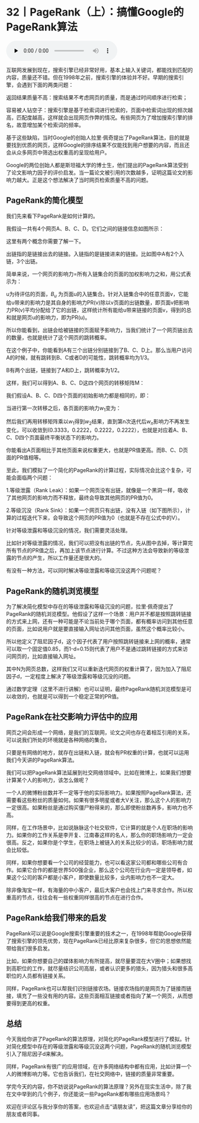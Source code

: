 # 32丨PageRank（上）：搞懂Google的PageRank算法

<audio id="audio" title="32丨PageRank（上）：搞懂Google的PageRank算法" controls="" preload="none"><source id="mp3" src="https://static001.geekbang.org/resource/audio/ff/ed/ff8827a9931eba791c5591f8dc8227ed.mp3"></audio>

互联网发展到现在，搜索引擎已经非常好用，基本上输入关键词，都能找到匹配的内容，质量还不错。但在1998年之前，搜索引擎的体验并不好。早期的搜索引擎，会遇到下面的两类问题：


返回结果质量不高：搜索结果不考虑网页的质量，而是通过时间顺序进行检索；


容易被人钻空子：搜索引擎是基于检索词进行检索的，页面中检索词出现的频次越高，匹配度越高，这样就会出现网页作弊的情况。有些网页为了增加搜索引擎的排名，故意增加某个检索词的频率。


基于这些缺陷，当时Google的创始人拉里·佩奇提出了PageRank算法，目的就是要找到优质的网页，这样Google的排序结果不仅能找到用户想要的内容，而且还会从众多网页中筛选出权重高的呈现给用户。

Google的两位创始人都是斯坦福大学的博士生，他们提出的PageRank算法受到了论文影响力因子的评价启发。当一篇论文被引用的次数越多，证明这篇论文的影响力越大。正是这个想法解决了当时网页检索质量不高的问题。

## PageRank的简化模型

我们先来看下PageRank是如何计算的。

我假设一共有4个网页A、B、C、D。它们之间的链接信息如图所示：

<img src="https://static001.geekbang.org/resource/image/81/36/814d53ff8d73113631482e71b7c53636.png" alt=""><br>
这里有两个概念你需要了解一下。

出链指的是链接出去的链接。入链指的是链接进来的链接。比如图中A有2个入链，3个出链。

简单来说，一个网页的影响力=所有入链集合的页面的加权影响力之和，用公式表示为：

<img src="https://static001.geekbang.org/resource/image/70/0c/70104ab44fa1d9d690f99dc328d8af0c.png" alt=""><br>
u为待评估的页面，$B_{u}$ 为页面u的入链集合。针对入链集合中的任意页面v，它能给u带来的影响力是其自身的影响力PR(v)除以v页面的出链数量，即页面v把影响力PR(v)平均分配给了它的出链，这样统计所有能给u带来链接的页面v，得到的总和就是网页u的影响力，即为PR(u)。

所以你能看到，出链会给被链接的页面赋予影响力，当我们统计了一个网页链出去的数量，也就是统计了这个网页的跳转概率。

在这个例子中，你能看到A有三个出链分别链接到了B、C、D上。那么当用户访问A的时候，就有跳转到B、C或者D的可能性，跳转概率均为1/3。

B有两个出链，链接到了A和D上，跳转概率为1/2。

这样，我们可以得到A、B、C、D这四个网页的转移矩阵M：

<img src="https://static001.geekbang.org/resource/image/20/d4/204b0934f166d6945a90185aa2c95dd4.png" alt=""><br>
我们假设A、B、C、D四个页面的初始影响力都是相同的，即：

<img src="https://static001.geekbang.org/resource/image/a8/b8/a8eb12b5242e082b5d2281300c326bb8.png" alt=""><br>
当进行第一次转移之后，各页面的影响力$w_{1}$变为：

<img src="https://static001.geekbang.org/resource/image/fc/8c/fcbcdd8e96384f855b4f7c842627ff8c.png" alt=""><br>
然后我们再用转移矩阵乘以$w_{1}$得到$w_{2}$结果，直到第n次迭代后$w_{n}$影响力不再发生变化，可以收敛到(0.3333，0.2222，0.2222，0.2222），也就是对应着A、B、C、D四个页面最终平衡状态下的影响力。

你能看出A页面相比于其他页面来说权重更大，也就是PR值更高。而B、C、D页面的PR值相等。

至此，我们模拟了一个简化的PageRank的计算过程，实际情况会比这个复杂，可能会面临两个问题：

1.等级泄露（Rank Leak）：如果一个网页没有出链，就像是一个黑洞一样，吸收了其他网页的影响力而不释放，最终会导致其他网页的PR值为0。

<img src="https://static001.geekbang.org/resource/image/77/62/77336108b0233638a35bfd7450438162.png" alt=""><br>
2.等级沉没（Rank Sink）：如果一个网页只有出链，没有入链（如下图所示），计算的过程迭代下来，会导致这个网页的PR值为0（也就是不存在公式中的V）。

<img src="https://static001.geekbang.org/resource/image/0d/e6/0d113854fb56116d79efe7f0e0374fe6.png" alt=""><br>
针对等级泄露和等级沉没的情况，我们需要灵活处理。

比如针对等级泄露的情况，我们可以把没有出链的节点，先从图中去掉，等计算完所有节点的PR值之后，再加上该节点进行计算。不过这种方法会导致新的等级泄露的节点的产生，所以工作量还是很大的。

有没有一种方法，可以同时解决等级泄露和等级沉没这两个问题呢？

## PageRank的随机浏览模型

为了解决简化模型中存在的等级泄露和等级沉没的问题，拉里·佩奇提出了PageRank的随机浏览模型。他假设了这样一个场景：用户并不都是按照跳转链接的方式来上网，还有一种可能是不论当前处于哪个页面，都有概率访问到其他任意的页面，比如说用户就是要直接输入网址访问其他页面，虽然这个概率比较小。

所以他定义了阻尼因子d，这个因子代表了用户按照跳转链接来上网的概率，通常可以取一个固定值0.85，而1-d=0.15则代表了用户不是通过跳转链接的方式来访问网页的，比如直接输入网址。

<img src="https://static001.geekbang.org/resource/image/5f/8f/5f40c980c2f728f12159058ea19a4d8f.png" alt=""><br>
其中N为网页总数，这样我们又可以重新迭代网页的权重计算了，因为加入了阻尼因子d，一定程度上解决了等级泄露和等级沉没的问题。

通过数学定理（这里不进行讲解）也可以证明，最终PageRank随机浏览模型是可以收敛的，也就是可以得到一个稳定正常的PR值。

## PageRank在社交影响力评估中的应用

网页之间会形成一个网络，是我们的互联网，论文之间也存在着相互引用的关系，可以说我们所处的环境就是各种网络的集合。

只要是有网络的地方，就存在出链和入链，就会有PR权重的计算，也就可以运用我们今天讲的PageRank算法。

我们可以把PageRank算法延展到社交网络领域中。比如在微博上，如果我们想要计算某个人的影响力，该怎么做呢？

一个人的微博粉丝数并不一定等于他的实际影响力。如果按照PageRank算法，还需要看这些粉丝的质量如何。如果有很多明星或者大V关注，那么这个人的影响力一定很高。如果粉丝是通过购买僵尸粉得来的，那么即使粉丝数再多，影响力也不高。

同样，在工作场景中，比如说脉脉这个社交软件，它计算的就是个人在职场的影响力。如果你的工作关系是李开复、江南春这样的名人，那么你的职场影响力一定会很高。反之，如果你是个学生，在职场上被链入的关系比较少的话，职场影响力就会比较低。

同样，如果你想要看一个公司的经营能力，也可以看这家公司都和哪些公司有合作。如果它合作的都是世界500强企业，那么这个公司在行业内一定是领导者，如果这个公司的客户都是小客户，即使数量比较多，业内影响力也不一定大。

除非像淘宝一样，有海量的中小客户，最后大客户也会找上门来寻求合作。所以权重高的节点，往往会有一些权重同样很高的节点在进行合作。

## PageRank给我们带来的启发

PageRank可以说是Google搜索引擎重要的技术之一，在1998年帮助Google获得了搜索引擎的领先优势，现在PageRank已经比原来复杂很多，但它的思想依然能带给我们很多启发。

比如，如果你想要自己的媒体影响力有所提高，就尽量要混在大V圈中；如果想找到高职位的工作，就尽量结识公司高层，或者认识更多的猎头，因为猎头和很多高职位的人员都有链接关系。

同样，PageRank也可以帮我们识别链接农场。链接农场指的是网页为了链接而链接，填充了一些没有用的内容。这些页面相互链接或者指向了某一个网页，从而想要得到更高的权重。

## 总结

今天我给你讲了PageRank的算法原理，对简化的PageRank模型进行了模拟。针对简化模型中存在的等级泄露和等级沉没这两个问题，PageRank的随机浏览模型引入了阻尼因子d来解决。

同样，PageRank有很广的应用领域，在许多网络结构中都有应用，比如计算一个人的微博影响力等。它也告诉我们，在社交网络中，链接的质量非常重要。

<img src="https://static001.geekbang.org/resource/image/f9/7d/f936296fed70f27ba23064ec14a7e37d.png" alt=""><br>
学完今天的内容，你不妨说说PageRank的算法原理？另外在现实生活中，除了我在文中举到的几个例子，你还能说一些PageRank都有哪些应用场景吗？

欢迎在评论区与我分享你的答案，也欢迎点击“请朋友读”，把这篇文章分享给你的朋友或者同事。


